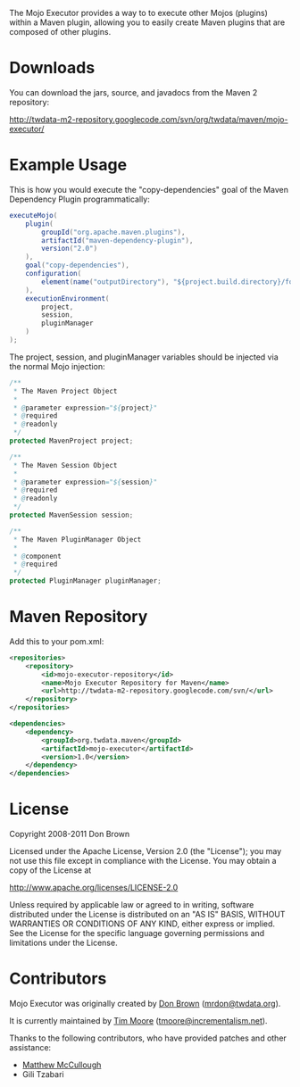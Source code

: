 The Mojo Executor provides a way to to execute other Mojos (plugins) within a Maven plugin, allowing you to easily create Maven plugins that are composed of other plugins.

Downloads
=========

You can download the jars, source, and javadocs from the Maven 2 repository:

http://twdata-m2-repository.googlecode.com/svn/org/twdata/maven/mojo-executor/

Example Usage
=============

This is how you would execute the "copy-dependencies" goal of the Maven Dependency Plugin programmatically:

``` java
executeMojo(
    plugin(
        groupId("org.apache.maven.plugins"),
        artifactId("maven-dependency-plugin"),
        version("2.0")
    ),
    goal("copy-dependencies"),
    configuration(
        element(name("outputDirectory"), "${project.build.directory}/foo")
    ),
    executionEnvironment(
        project,
        session,
        pluginManager
    )
);
```

The project, session, and pluginManager variables should be injected via the normal Mojo injection:

``` java
/**
 * The Maven Project Object
 *
 * @parameter expression="${project}"
 * @required
 * @readonly
 */
protected MavenProject project;

/**
 * The Maven Session Object
 *
 * @parameter expression="${session}"
 * @required
 * @readonly
 */
protected MavenSession session;

/**
 * The Maven PluginManager Object
 *
 * @component
 * @required
 */
protected PluginManager pluginManager;
```

Maven Repository
================

Add this to your pom.xml:

``` xml
<repositories>
    <repository>
        <id>mojo-executor-repository</id>
        <name>Mojo Executor Repository for Maven</name>
        <url>http://twdata-m2-repository.googlecode.com/svn/</url>
    </repository>
</repositories>

<dependencies>
    <dependency>
        <groupId>org.twdata.maven</groupId>
        <artifactId>mojo-executor</artifactId>
        <version>1.0</version>
    </dependency>
</dependencies>
```

License
=======

Copyright 2008-2011 Don Brown

Licensed under the Apache License, Version 2.0 (the "License"); you may not use this file except in compliance with the License. You may obtain a copy of the License at

   http://www.apache.org/licenses/LICENSE-2.0

Unless required by applicable law or agreed to in writing, software distributed under the License is distributed on an "AS IS" BASIS, WITHOUT WARRANTIES OR CONDITIONS OF ANY KIND, either express or implied. See the License for the specific language governing permissions and limitations under the License.

Contributors
============

Mojo Executor was originally created by [Don Brown][mrdon] (mrdon@twdata.org).

It is currently maintained by [Tim Moore][TimMoore] (tmoore@incrementalism.net).

Thanks to the following contributors, who have provided patches and other assistance:

-   [Matthew McCullough][matthewmccullough]
-   Gili Tzabari

[mrdon]: https://github.com/mrdon
[TimMoore]: https://github.com/TimMoore/
[matthewmccullough]: https://github.com/matthewmccullough